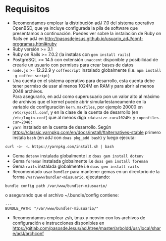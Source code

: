 # Requisitos

* Recomendamos emplear la distribución adJ 7.0 del sistema operativo OpenBSD,
  que ya incluye configurada la pila de software que presentamos a 
  continuación.
  Puedes ver sobre la instalación de Ruby on Rails en adJ en
  <http://pasosdejesus.github.io/usuario_adJ/conf-programas.html#ruby>
* Ruby versión >= 3.1
* Ruby on Rails >= 7.0.2 (la instalas con `gem install rails`)
* PostgreSQL >= 14.5 con extensión `unaccent` disponible y posibilidad
  de crearle un usuario con permisos para crear bases de datos
* `node.js` >= 12.22.9 y `coffescript` instalado globalmente 
  (i.e.  `npm install -g coffee-script`)
* Una cuenta en el sistema operativo para desarrollo, esta cuenta 
  debe tener permiso de usar al menos 1024M en RAM y para abrir al menos 
  2048 archivos.  
  Para asegurarlo, en adJ como superusuario pon un valor alto al 
  máximo de archivos que el kernel puede abrir
  simularlestaneamente en la variable de configuración `kern.maxfiles`, por
  ejemplo 20000 en `/etc/sysctl.conf`, y en la clase de la cuenta de desarrollo
  (en `/etc/login.conf`) que al menos diga
  `:datasize-cur=1024M:` y  `:openfiles-cur=2048:`
* `yarn` instalado en la cuenta de desarrollo. Según 
  <https://classic.yarnpkg.com/en/docs/install/#alternatives-stable>
  primero instala `bash` (en adJ con `doas pkg_add bash`) y luego ejecuta:
```
curl -o- -L https://yarnpkg.com/install.sh | bash
```
* Gema `dotenv` instalada globalmente i.e `doas gem install dotenv`
* Gema `foreman` instalada globalmente i.e `doas gem install foreman`
* Gema `rails` instalada globalmente i.e `doas gem install rails`
* Recomendado usar `bundler` para mantener gemas en un
  directorio de la forma `/var/www/bundler-miusuario`, ejecutando:
```
bundle config path /var/www/bundler-miusuario/
```
  o asegurando que el archivo ~/.bundle/config contiene:
```
---
BUNDLE_PATH: "/var/www/bundler-miusuario/"
```
* Recomendamos emplear zsh, tmux y neovim con los archivos de configuración
  e instrucciones disponibles en
  <https://gitlab.com/pasosdeJesus/adJ/tree/master/arboldd/usr/local/share/adJ/archconf>




